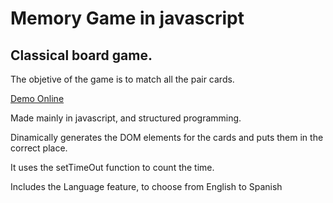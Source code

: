# Memory Game in javascript
## Classical board game.
<p>The objetive of the game is to match all the pair cards.</p>
<a href="" target ="_blank">Demo Online</a>
<p>Made mainly in javascript, and structured programming.</p>
<p>Dinamically generates the DOM elements for the cards and puts them in the correct place.</p>
<p>It uses the setTimeOut function to count the time.</p>
<p>Includes the Language feature, to choose from English to Spanish</p>


